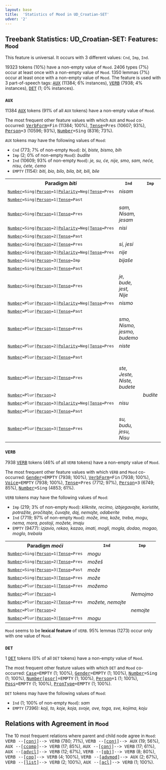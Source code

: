 ```yaml
---
layout: base
title:  'Statistics of Mood in UD_Croatian-SET'
udver: '2'
---
```


## Treebank Statistics: UD_Croatian-SET: Features: `Mood`

This feature is universal.
It occurs with 3 different values: `Cnd`, `Imp`, `Ind`.

19323 tokens (10%) have a non-empty value of `Mood`.
2406 types (7%) occur at least once with a non-empty value of `Mood`.
1350 lemmas (7%) occur at least once with a non-empty value of `Mood`.
The feature is used with 3 part-of-speech tags: <tt><a href="hr_set-pos-AUX.html">AUX</a></tt> (11384; 6% instances), <tt><a href="hr_set-pos-VERB.html">VERB</a></tt> (7938; 4% instances), <tt><a href="hr_set-pos-DET.html">DET</a></tt> (1; 0% instances).

### `AUX`

11384 <tt><a href="hr_set-pos-AUX.html">AUX</a></tt> tokens (91% of all `AUX` tokens) have a non-empty value of `Mood`.

The most frequent other feature values with which `AUX` and `Mood` co-occurred: <tt><a href="hr_set-feat-VerbForm.html">VerbForm</a></tt><tt>=Fin</tt> (11384; 100%), <tt><a href="hr_set-feat-Tense.html">Tense</a></tt><tt>=Pres</tt> (10607; 93%), <tt><a href="hr_set-feat-Person.html">Person</a></tt><tt>=3</tt> (10596; 93%), <tt><a href="hr_set-feat-Number.html">Number</a></tt><tt>=Sing</tt> (8316; 73%).

`AUX` tokens may have the following values of `Mood`:

* `Cnd` (773; 7% of non-empty `Mood`): <em>bi, biste, bismo, bih</em>
* `Imp` (2; 0% of non-empty `Mood`): <em>budite</em>
* `Ind` (10609; 93% of non-empty `Mood`): <em>je, su, će, nije, smo, sam, neće, nisu, ćete, ćemo</em>
* `EMPTY` (1154): <em>biti, bio, bilo, bila, bit, bili, bile</em>

<table>
  <tr><th>Paradigm <i>biti</i></th><th><tt>Ind</tt></th><th><tt>Imp</tt></th><th><tt>Cnd</tt></th></tr>
  <tr><td><tt><tt><a href="hr_set-feat-Number.html">Number</a></tt><tt>=Sing</tt>|<tt><a href="hr_set-feat-Person.html">Person</a></tt><tt>=1</tt>|<tt><a href="hr_set-feat-Polarity.html">Polarity</a></tt><tt>=Neg</tt>|<tt><a href="hr_set-feat-Tense.html">Tense</a></tt><tt>=Pres</tt></tt></td><td><em>nisam</em></td><td></td><td></td></tr>
  <tr><td><tt><tt><a href="hr_set-feat-Number.html">Number</a></tt><tt>=Sing</tt>|<tt><a href="hr_set-feat-Person.html">Person</a></tt><tt>=1</tt>|<tt><a href="hr_set-feat-Tense.html">Tense</a></tt><tt>=Past</tt></tt></td><td></td><td></td><td><em>bih, bi</em></td></tr>
  <tr><td><tt><tt><a href="hr_set-feat-Number.html">Number</a></tt><tt>=Sing</tt>|<tt><a href="hr_set-feat-Person.html">Person</a></tt><tt>=1</tt>|<tt><a href="hr_set-feat-Tense.html">Tense</a></tt><tt>=Pres</tt></tt></td><td><em>sam, Nisam, jesam</em></td><td></td><td></td></tr>
  <tr><td><tt><tt><a href="hr_set-feat-Number.html">Number</a></tt><tt>=Sing</tt>|<tt><a href="hr_set-feat-Person.html">Person</a></tt><tt>=2</tt>|<tt><a href="hr_set-feat-Polarity.html">Polarity</a></tt><tt>=Neg</tt>|<tt><a href="hr_set-feat-Tense.html">Tense</a></tt><tt>=Pres</tt></tt></td><td><em>nisi</em></td><td></td><td></td></tr>
  <tr><td><tt><tt><a href="hr_set-feat-Number.html">Number</a></tt><tt>=Sing</tt>|<tt><a href="hr_set-feat-Person.html">Person</a></tt><tt>=2</tt>|<tt><a href="hr_set-feat-Tense.html">Tense</a></tt><tt>=Past</tt></tt></td><td></td><td></td><td><em>bi</em></td></tr>
  <tr><td><tt><tt><a href="hr_set-feat-Number.html">Number</a></tt><tt>=Sing</tt>|<tt><a href="hr_set-feat-Person.html">Person</a></tt><tt>=2</tt>|<tt><a href="hr_set-feat-Tense.html">Tense</a></tt><tt>=Pres</tt></tt></td><td><em>si, jesi</em></td><td></td><td></td></tr>
  <tr><td><tt><tt><a href="hr_set-feat-Number.html">Number</a></tt><tt>=Sing</tt>|<tt><a href="hr_set-feat-Person.html">Person</a></tt><tt>=3</tt>|<tt><a href="hr_set-feat-Polarity.html">Polarity</a></tt><tt>=Neg</tt>|<tt><a href="hr_set-feat-Tense.html">Tense</a></tt><tt>=Pres</tt></tt></td><td><em>nije</em></td><td></td><td></td></tr>
  <tr><td><tt><tt><a href="hr_set-feat-Number.html">Number</a></tt><tt>=Sing</tt>|<tt><a href="hr_set-feat-Person.html">Person</a></tt><tt>=3</tt>|<tt><a href="hr_set-feat-Tense.html">Tense</a></tt><tt>=Imp</tt></tt></td><td><em>bijaše</em></td><td></td><td></td></tr>
  <tr><td><tt><tt><a href="hr_set-feat-Number.html">Number</a></tt><tt>=Sing</tt>|<tt><a href="hr_set-feat-Person.html">Person</a></tt><tt>=3</tt>|<tt><a href="hr_set-feat-Tense.html">Tense</a></tt><tt>=Past</tt></tt></td><td></td><td></td><td><em>bi</em></td></tr>
  <tr><td><tt><tt><a href="hr_set-feat-Number.html">Number</a></tt><tt>=Sing</tt>|<tt><a href="hr_set-feat-Person.html">Person</a></tt><tt>=3</tt>|<tt><a href="hr_set-feat-Tense.html">Tense</a></tt><tt>=Pres</tt></tt></td><td><em>je, bude, jest, Nije</em></td><td></td><td></td></tr>
  <tr><td><tt><tt><a href="hr_set-feat-Number.html">Number</a></tt><tt>=Plur</tt>|<tt><a href="hr_set-feat-Person.html">Person</a></tt><tt>=1</tt>|<tt><a href="hr_set-feat-Polarity.html">Polarity</a></tt><tt>=Neg</tt>|<tt><a href="hr_set-feat-Tense.html">Tense</a></tt><tt>=Pres</tt></tt></td><td><em>nismo</em></td><td></td><td></td></tr>
  <tr><td><tt><tt><a href="hr_set-feat-Number.html">Number</a></tt><tt>=Plur</tt>|<tt><a href="hr_set-feat-Person.html">Person</a></tt><tt>=1</tt>|<tt><a href="hr_set-feat-Tense.html">Tense</a></tt><tt>=Past</tt></tt></td><td></td><td></td><td><em>bismo</em></td></tr>
  <tr><td><tt><tt><a href="hr_set-feat-Number.html">Number</a></tt><tt>=Plur</tt>|<tt><a href="hr_set-feat-Person.html">Person</a></tt><tt>=1</tt>|<tt><a href="hr_set-feat-Tense.html">Tense</a></tt><tt>=Pres</tt></tt></td><td><em>smo, Nismo, jesmo, budemo</em></td><td></td><td></td></tr>
  <tr><td><tt><tt><a href="hr_set-feat-Number.html">Number</a></tt><tt>=Plur</tt>|<tt><a href="hr_set-feat-Person.html">Person</a></tt><tt>=2</tt>|<tt><a href="hr_set-feat-Polarity.html">Polarity</a></tt><tt>=Neg</tt>|<tt><a href="hr_set-feat-Tense.html">Tense</a></tt><tt>=Pres</tt></tt></td><td><em>niste</em></td><td></td><td></td></tr>
  <tr><td><tt><tt><a href="hr_set-feat-Number.html">Number</a></tt><tt>=Plur</tt>|<tt><a href="hr_set-feat-Person.html">Person</a></tt><tt>=2</tt>|<tt><a href="hr_set-feat-Tense.html">Tense</a></tt><tt>=Past</tt></tt></td><td></td><td></td><td><em>biste, bi</em></td></tr>
  <tr><td><tt><tt><a href="hr_set-feat-Number.html">Number</a></tt><tt>=Plur</tt>|<tt><a href="hr_set-feat-Person.html">Person</a></tt><tt>=2</tt>|<tt><a href="hr_set-feat-Tense.html">Tense</a></tt><tt>=Pres</tt></tt></td><td><em>ste, Jeste, Niste, budete</em></td><td></td><td></td></tr>
  <tr><td><tt><tt><a href="hr_set-feat-Number.html">Number</a></tt><tt>=Plur</tt>|<tt><a href="hr_set-feat-Person.html">Person</a></tt><tt>=2</tt></tt></td><td></td><td><em>budite</em></td><td></td></tr>
  <tr><td><tt><tt><a href="hr_set-feat-Number.html">Number</a></tt><tt>=Plur</tt>|<tt><a href="hr_set-feat-Person.html">Person</a></tt><tt>=3</tt>|<tt><a href="hr_set-feat-Polarity.html">Polarity</a></tt><tt>=Neg</tt>|<tt><a href="hr_set-feat-Tense.html">Tense</a></tt><tt>=Pres</tt></tt></td><td><em>nisu</em></td><td></td><td></td></tr>
  <tr><td><tt><tt><a href="hr_set-feat-Number.html">Number</a></tt><tt>=Plur</tt>|<tt><a href="hr_set-feat-Person.html">Person</a></tt><tt>=3</tt>|<tt><a href="hr_set-feat-Tense.html">Tense</a></tt><tt>=Past</tt></tt></td><td></td><td></td><td><em>bi</em></td></tr>
  <tr><td><tt><tt><a href="hr_set-feat-Number.html">Number</a></tt><tt>=Plur</tt>|<tt><a href="hr_set-feat-Person.html">Person</a></tt><tt>=3</tt>|<tt><a href="hr_set-feat-Tense.html">Tense</a></tt><tt>=Pres</tt></tt></td><td><em>su, budu, jesu, Nisu</em></td><td></td><td></td></tr>
</table>

### `VERB`

7938 <tt><a href="hr_set-pos-VERB.html">VERB</a></tt> tokens (46% of all `VERB` tokens) have a non-empty value of `Mood`.

The most frequent other feature values with which `VERB` and `Mood` co-occurred: <tt><a href="hr_set-feat-Gender.html">Gender</a></tt><tt>=EMPTY</tt> (7938; 100%), <tt><a href="hr_set-feat-VerbForm.html">VerbForm</a></tt><tt>=Fin</tt> (7938; 100%), <tt><a href="hr_set-feat-Voice.html">Voice</a></tt><tt>=EMPTY</tt> (7938; 100%), <tt><a href="hr_set-feat-Tense.html">Tense</a></tt><tt>=Pres</tt> (7712; 97%), <tt><a href="hr_set-feat-Person.html">Person</a></tt><tt>=3</tt> (6749; 85%), <tt><a href="hr_set-feat-Number.html">Number</a></tt><tt>=Sing</tt> (4853; 61%).

`VERB` tokens may have the following values of `Mood`:

* `Imp` (219; 3% of non-empty `Mood`): <em>kliknite, recimo, izbjegavajte, koristite, potražite, pročitajte, čuvajte, daj, nemojte, odaberite</em>
* `Ind` (7719; 97% of non-empty `Mood`): <em>može, ima, kaže, treba, mogu, nema, mora, postoji, možete, imaju</em>
* `EMPTY` (9477): <em>izjavio, rekao, kazao, imati, mogli, mogla, dodao, mogao, moglo, trebala</em>

<table>
  <tr><th>Paradigm <i>moći</i></th><th><tt>Ind</tt></th><th><tt>Imp</tt></th></tr>
  <tr><td><tt><tt><a href="hr_set-feat-Number.html">Number</a></tt><tt>=Sing</tt>|<tt><a href="hr_set-feat-Person.html">Person</a></tt><tt>=1</tt>|<tt><a href="hr_set-feat-Tense.html">Tense</a></tt><tt>=Pres</tt></tt></td><td><em>mogu</em></td><td></td></tr>
  <tr><td><tt><tt><a href="hr_set-feat-Number.html">Number</a></tt><tt>=Sing</tt>|<tt><a href="hr_set-feat-Person.html">Person</a></tt><tt>=2</tt>|<tt><a href="hr_set-feat-Tense.html">Tense</a></tt><tt>=Pres</tt></tt></td><td><em>možeš</em></td><td></td></tr>
  <tr><td><tt><tt><a href="hr_set-feat-Number.html">Number</a></tt><tt>=Sing</tt>|<tt><a href="hr_set-feat-Person.html">Person</a></tt><tt>=3</tt>|<tt><a href="hr_set-feat-Tense.html">Tense</a></tt><tt>=Past</tt></tt></td><td><em>može</em></td><td></td></tr>
  <tr><td><tt><tt><a href="hr_set-feat-Number.html">Number</a></tt><tt>=Sing</tt>|<tt><a href="hr_set-feat-Person.html">Person</a></tt><tt>=3</tt>|<tt><a href="hr_set-feat-Tense.html">Tense</a></tt><tt>=Pres</tt></tt></td><td><em>može</em></td><td></td></tr>
  <tr><td><tt><tt><a href="hr_set-feat-Number.html">Number</a></tt><tt>=Plur</tt>|<tt><a href="hr_set-feat-Person.html">Person</a></tt><tt>=1</tt>|<tt><a href="hr_set-feat-Tense.html">Tense</a></tt><tt>=Pres</tt></tt></td><td><em>možemo</em></td><td></td></tr>
  <tr><td><tt><tt><a href="hr_set-feat-Number.html">Number</a></tt><tt>=Plur</tt>|<tt><a href="hr_set-feat-Person.html">Person</a></tt><tt>=1</tt></tt></td><td></td><td><em>Nemojmo</em></td></tr>
  <tr><td><tt><tt><a href="hr_set-feat-Number.html">Number</a></tt><tt>=Plur</tt>|<tt><a href="hr_set-feat-Person.html">Person</a></tt><tt>=2</tt>|<tt><a href="hr_set-feat-Tense.html">Tense</a></tt><tt>=Pres</tt></tt></td><td><em>možete, nemojte</em></td><td></td></tr>
  <tr><td><tt><tt><a href="hr_set-feat-Number.html">Number</a></tt><tt>=Plur</tt>|<tt><a href="hr_set-feat-Person.html">Person</a></tt><tt>=2</tt></tt></td><td></td><td><em>nemojte</em></td></tr>
  <tr><td><tt><tt><a href="hr_set-feat-Number.html">Number</a></tt><tt>=Plur</tt>|<tt><a href="hr_set-feat-Person.html">Person</a></tt><tt>=3</tt>|<tt><a href="hr_set-feat-Tense.html">Tense</a></tt><tt>=Pres</tt></tt></td><td><em>mogu</em></td><td></td></tr>
</table>

`Mood` seems to be **lexical feature** of `VERB`. 95% lemmas (1273) occur only with one value of `Mood`.

### `DET`

1 <tt><a href="hr_set-pos-DET.html">DET</a></tt> tokens (0% of all `DET` tokens) have a non-empty value of `Mood`.

The most frequent other feature values with which `DET` and `Mood` co-occurred: <tt><a href="hr_set-feat-Case.html">Case</a></tt><tt>=EMPTY</tt> (1; 100%), <tt><a href="hr_set-feat-Gender.html">Gender</a></tt><tt>=EMPTY</tt> (1; 100%), <tt><a href="hr_set-feat-Number.html">Number</a></tt><tt>=Sing</tt> (1; 100%), <tt><a href="hr_set-feat-Number-psor.html">Number[psor]</a></tt><tt>=EMPTY</tt> (1; 100%), <tt><a href="hr_set-feat-Person.html">Person</a></tt><tt>=1</tt> (1; 100%), <tt><a href="hr_set-feat-Poss.html">Poss</a></tt><tt>=EMPTY</tt> (1; 100%), <tt><a href="hr_set-feat-PronType.html">PronType</a></tt><tt>=EMPTY</tt> (1; 100%).

`DET` tokens may have the following values of `Mood`:

* `Ind` (1; 100% of non-empty `Mood`): <em>sam</em>
* `EMPTY` (7396): <em>koji, to, koje, koja, svoje, ove, toga, sve, kojima, koju</em>

## Relations with Agreement in `Mood`

The 10 most frequent relations where parent and child node agree in `Mood`:
<tt>VERB --[<tt><a href="hr_set-dep-conj.html">conj</a></tt>]--> VERB</tt> (780; 71%),
<tt>VERB --[<tt><a href="hr_set-dep-conj.html">conj</a></tt>]--> AUX</tt> (19; 56%),
<tt>AUX --[<tt><a href="hr_set-dep-ccomp.html">ccomp</a></tt>]--> VERB</tt> (17; 85%),
<tt>AUX --[<tt><a href="hr_set-dep-conj.html">conj</a></tt>]--> VERB</tt> (17; 61%),
<tt>AUX --[<tt><a href="hr_set-dep-advcl.html">advcl</a></tt>]--> VERB</tt> (12; 67%),
<tt>VERB --[<tt><a href="hr_set-dep-obj.html">obj</a></tt>]--> VERB</tt> (8; 80%),
<tt>VERB --[<tt><a href="hr_set-dep-cop.html">cop</a></tt>]--> VERB</tt> (4; 100%),
<tt>VERB --[<tt><a href="hr_set-dep-advmod.html">advmod</a></tt>]--> AUX</tt> (2; 67%),
<tt>VERB --[<tt><a href="hr_set-dep-list.html">list</a></tt>]--> VERB</tt> (2; 100%),
<tt>AUX --[<tt><a href="hr_set-dep-acl.html">acl</a></tt>]--> VERB</tt> (1; 100%).

